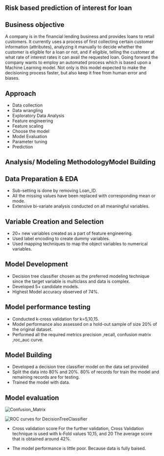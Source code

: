 ## Risk based prediction of interest for loan
## Business objective
A company is in the financial lending business and provides loans to retail customers. It currently uses a process of first collecting certain customer information (attributes), analyzing it manually to decide whether the customer is eligible for a loan or not, and if eligible, telling the customer at what rate of interest rates it can avail the requested loan. Going forward the company wants to employ an automated process which is based upon a Machine Learning model. Not only is this model expected to make the decisioning process faster, but also keep it free from human error and biases.

## Approach
- Data collection
- Data wrangling
- Exploratory Data Analysis
- Feature engineering
- Feature scaling
- Choose the model
- Model Evaluation
- Parameter tuning
- Prediction
## Analysis/ Modeling MethodologyModel Building
## Data Preparation & EDA
- Sub-setting is done by removing Loan_ID.
- All the missing values have been replaced with corresponding mean or mode.
- Extensive bi-variate analysis conducted on all meaningful variables.
## Variable Creation and Selection
- 20+ new variables created as a part of feature engineering.
- Used label encoding to create dummy variables.
- Used mapping techniques to map the object variables to numerical variables.
## Model Development
- Decision tree classifier chosen as the preferred modeling technique since the target variable is multiclass and data is complex.
- Developed 5+ candidate models.
- Highest Model accuracy observed of 74%.
## Model performance testing
- Conducted k-cross validation for k=5,10,15.
- Model performance also assessed on a hold-out sample of size 20% of the original dataset.
- Performed all the required metrics precision ,recall, confusion matrix ,roc_auc curve.
## Model Building
- Developed a decision tree classifier model on the data set provided
- Split the data into 80% and 20%. 80% of records for train the model and remaining records are for testing.
- Trained the model with data.
## Model evaluation
![Confusion_Matrix](https://user-images.githubusercontent.com/93317185/188926190-6a686b26-f1d7-4159-aee9-e6ec2401877c.png)

![ROC curves for DecisionTreeClassifier](https://user-images.githubusercontent.com/93317185/188926235-80c7ae56-88e2-4906-bb72-4fe43a9c2cb6.png)

- Cross validation score For the further validation, Cross Validation technique is used with k-Fold values 10,15, and 20 The average score that is obtained around 42%.

- The model performance is little poor. Because data is fully baised.

